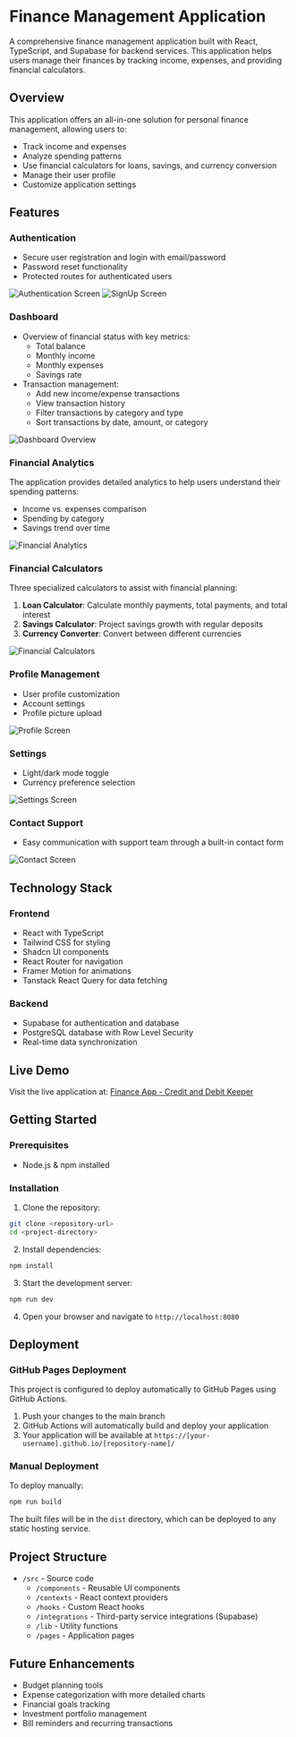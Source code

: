 
# Finance Management Application

A comprehensive finance management application built with React, TypeScript, and Supabase for backend services. This application helps users manage their finances by tracking income, expenses, and providing financial calculators.

## Overview

This application offers an all-in-one solution for personal finance management, allowing users to:
- Track income and expenses
- Analyze spending patterns
- Use financial calculators for loans, savings, and currency conversion
- Manage their user profile
- Customize application settings

## Features

### Authentication
- Secure user registration and login with email/password
- Password reset functionality
- Protected routes for authenticated users

![Authentication Screen](/public/Login%20Page.png)
![SignUp Screen](/public/Create%20Account%20Page.png)

### Dashboard
- Overview of financial status with key metrics:
  - Total balance
  - Monthly income
  - Monthly expenses
  - Savings rate
- Transaction management:
  - Add new income/expense transactions
  - View transaction history
  - Filter transactions by category and type
  - Sort transactions by date, amount, or category

![Dashboard Overview](/public/Dashboard%20Page.png)

### Financial Analytics
The application provides detailed analytics to help users understand their spending patterns:
- Income vs. expenses comparison
- Spending by category
- Savings trend over time

![Financial Analytics](/public/Analytics%20Page.png)

### Financial Calculators
Three specialized calculators to assist with financial planning:
1. **Loan Calculator**: Calculate monthly payments, total payments, and total interest
2. **Savings Calculator**: Project savings growth with regular deposits
3. **Currency Converter**: Convert between different currencies

![Financial Calculators](/public/Calculators%20Page.png)

### Profile Management
- User profile customization
- Account settings
- Profile picture upload

![Profile Screen](/public/Profile%20Page.png)

### Settings
- Light/dark mode toggle
- Currency preference selection

![Settings Screen](/public/Settings%20Page.png)

### Contact Support
- Easy communication with support team through a built-in contact form

![Contact Screen](/public/Contact%20Us%20Page.png)

## Technology Stack

### Frontend
- React with TypeScript
- Tailwind CSS for styling
- Shadcn UI components
- React Router for navigation
- Framer Motion for animations
- Tanstack React Query for data fetching

### Backend
- Supabase for authentication and database
- PostgreSQL database with Row Level Security
- Real-time data synchronization

## Live Demo

Visit the live application at: [Finance App - Credit and Debit Keeper](https://ak-nobelwolf.github.io/credit-debit-keeper/)

## Getting Started

### Prerequisites
- Node.js & npm installed

### Installation

1. Clone the repository:
```sh
git clone <repository-url>
cd <project-directory>
```

2. Install dependencies:
```sh
npm install
```

3. Start the development server:
```sh
npm run dev
```

4. Open your browser and navigate to `http://localhost:8080`

## Deployment

### GitHub Pages Deployment

This project is configured to deploy automatically to GitHub Pages using GitHub Actions.

1. Push your changes to the main branch
2. GitHub Actions will automatically build and deploy your application
3. Your application will be available at `https://[your-username].github.io/[repository-name]/`

### Manual Deployment

To deploy manually:

```sh
npm run build
```

The built files will be in the `dist` directory, which can be deployed to any static hosting service.

## Project Structure

- `/src` - Source code
  - `/components` - Reusable UI components
  - `/contexts` - React context providers
  - `/hooks` - Custom React hooks
  - `/integrations` - Third-party service integrations (Supabase)
  - `/lib` - Utility functions
  - `/pages` - Application pages

## Future Enhancements

- Budget planning tools
- Expense categorization with more detailed charts
- Financial goals tracking
- Investment portfolio management
- Bill reminders and recurring transactions
